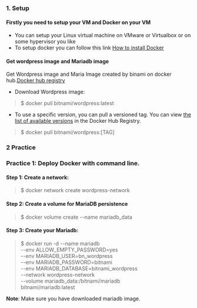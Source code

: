 ### 1. Setup
#### Firstly you need to setup your VM and Docker on your VM
- You can setup your Linux virtual machine on VMware or Virtualbox or on some hypervisor you like
- To setup docker you can follow this link [How to install Docker](https://docs.docker.com/engine/install/)
#### Get wordpress image and Mariadb image
Get Wordpress image and Maria Image created by binami on docker hub.[Docker hub registry](https://hub.docker.com/r/bitnami/wordpress)
  - Download Wordpress image:
> $ docker pull bitnami/wordpress:latest
  - To use a specific version, you can pull a versioned tag. You can view [the list of available versions](https://hub.docker.com/r/bitnami/wordpress) in the Docker Hub Registry.
> $ docker pull bitnami/wordpress:[TAG] 

### 2 Practice
### Practice 1: Deploy Docker with command line.

#### Step 1: Create a network:
> $ docker network create wordpress-network
#### Step 2: Create a volume for MariaDB persistence
> $ docker volume create --name mariadb_data
#### Step 3: Create your Mariadb:
> $ docker run -d --name mariadb \
  --env ALLOW_EMPTY_PASSWORD=yes \
  --env MARIADB_USER=bn_wordpress \
  --env MARIADB_PASSWORD=bitnami \
  --env MARIADB_DATABASE=bitnami_wordpress \
  --network wordpress-network \
  --volume mariadb_data:/bitnami/mariadb \
  bitnami/mariadb:latest
  
**Note**: Make sure you have downloaded mariadb image.
